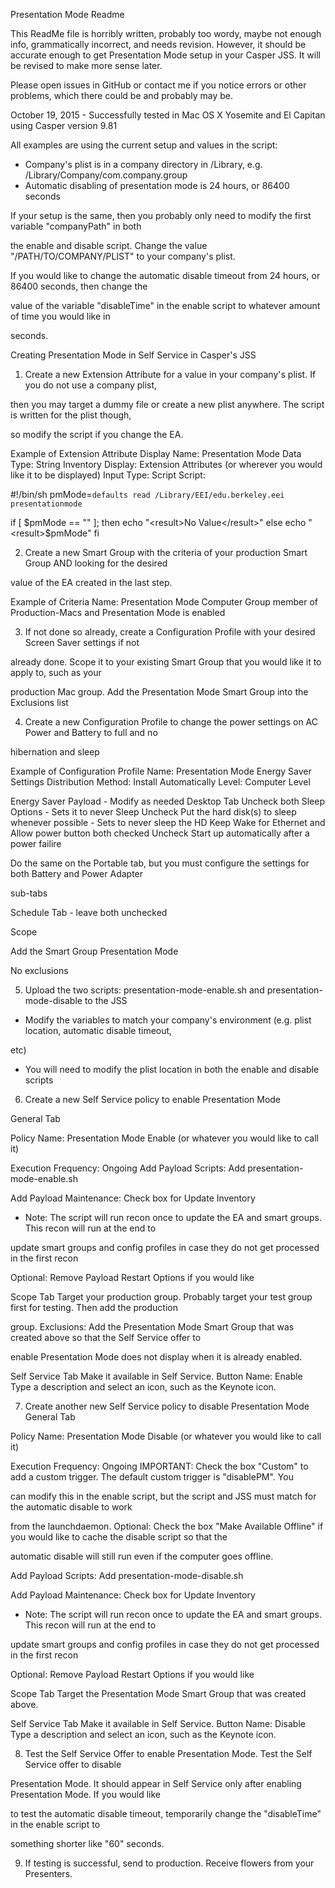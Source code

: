 Presentation Mode Readme

This ReadMe file is horribly written, probably too wordy, maybe not enough info, grammatically incorrect, and needs revision. However, it should be accurate enough to get Presentation Mode setup in your Casper JSS. It will be revised to make more sense later.

Please open issues in GitHub or contact me if you notice errors or other problems, which there could be and probably may be.

October 19, 2015 - Successfully tested in Mac OS X Yosemite and El Capitan using Casper version 9.81

All examples are using the current setup and values in the script:
- Company's plist is in a company directory in /Library, e.g. /Library/Company/com.company.group
- Automatic disabling of presentation mode is 24 hours, or 86400 seconds

If your setup is the same, then you probably only need to modify the first variable "companyPath" in both 

the enable and disable script. Change the value "/PATH/TO/COMPANY/PLIST" to your company's plist.

If you would like to change the automatic disable timeout from 24 hours, or 86400 seconds, then change the 

value of the variable "disableTime" in the enable script to whatever amount of time you would like in 

seconds.

Creating Presentation Mode in Self Service in Casper's JSS

1. Create a new Extension Attribute for a value in your company's plist. If you do not use a company plist, 

then you may target a dummy file or create a new plist anywhere. The script is written for the plist though, 

so modify the script if you change the EA.

Example of Extension Attribute
Display Name: Presentation Mode
Data Type: String
Inventory Display: Extension Attributes (or wherever you would like it to be displayed)
Input Type: Script
Script:

#!/bin/sh
pmMode=`defaults read /Library/EEI/edu.berkeley.eei presentationmode`

if [ $pmMode == "" ]; then
	echo "<result>No Value</result>"
else
	echo "<result>$pmMode</result>"
fi

2. Create a new Smart Group with the criteria of your production Smart Group AND looking for the desired 

value of the EA created in the last step.

Example of Criteria
Name: Presentation Mode
Computer Group member of Production-Macs
and
Presentation Mode is enabled

3. If not done so already, create a Configuration Profile with your desired Screen Saver settings if not 

already done. Scope it to your existing Smart Group that you would like it to apply to, such as your 

production Mac group. Add the Presentation Mode Smart Group into the Exclusions list

4. Create a new Configuration Profile to change the power settings on AC Power and Battery to full and no 

hibernation and sleep

Example of Configuration Profile
Name: Presentation Mode Energy Saver Settings
Distribution Method: Install Automatically
Level: Computer Level

Energy Saver Payload - Modify as needed
Desktop Tab
Uncheck both Sleep Options - Sets it to never Sleep
Uncheck Put the hard disk(s) to sleep whenever possible - Sets to never sleep the HD
Keep Wake for Ethernet and Allow power button both checked
Uncheck Start up automatically after a power failire

Do the same on the Portable tab, but you must configure the settings for both Battery and Power Adapter 

sub-tabs

Schedule Tab - leave both unchecked



Scope

Add the Smart Group Presentation Mode

No exclusions



5. Upload the two scripts: presentation-mode-enable.sh and presentation-mode-disable to the JSS

- Modify the variables to match your company's environment (e.g. plist location, automatic disable timeout, 

etc)
- You will need to modify the plist location in both the enable and disable scripts



6. Create a new Self Service policy to enable Presentation Mode

General Tab

Policy Name: Presentation Mode Enable (or whatever you would like to call it)

Execution Frequency: Ongoing
Add Payload Scripts: Add presentation-mode-enable.sh

Add Payload Maintenance: Check box for Update Inventory

- Note: The script will run recon once to update the EA and smart groups. This recon will run at the end to 

update smart groups and config profiles in case they do not get processed in the first recon

Optional: Remove Payload Restart Options if you would like

Scope Tab
Target your production group. Probably target your test group first for testing. Then add the production 

group.
Exclusions: Add the Presentation Mode Smart Group that was created above so that the Self Service offer to 

enable Presentation Mode does not display when it is already enabled.

Self Service Tab
Make it available in Self Service.
Button Name: Enable
Type a description and select an icon, such as the Keynote icon.



7. Create another new Self Service policy to disable Presentation Mode
General Tab

Policy Name: Presentation Mode Disable (or whatever you would like to call it)

Execution Frequency: Ongoing
IMPORTANT: Check the box "Custom" to add a custom trigger. The default custom trigger is "disablePM". You 

can modify this in the enable script, but the script and JSS must match for the automatic disable to work 

from the launchdaemon.
Optional: Check the box "Make Available Offline" if you would like to cache the disable script so that the 

automatic disable will still run even if the computer goes offline.

Add Payload Scripts: Add presentation-mode-disable.sh

Add Payload Maintenance: Check box for Update Inventory

- Note: The script will run recon once to update the EA and smart groups. This recon will run at the end to 

update smart groups and config profiles in case they do not get processed in the first recon

Optional: Remove Payload Restart Options if you would like

Scope Tab
Target the Presentation Mode Smart Group that was created above.

Self Service Tab
Make it available in Self Service.
Button Name: Disable
Type a description and select an icon, such as the Keynote icon.



8. Test the Self Service Offer to enable Presentation Mode. Test the Self Service offer to disable 

Presentation Mode. It should appear in Self Service only after enabling Presentation Mode. If you would like 

to test the automatic disable timeout, temporarily change the "disableTime" in the enable script to 

something shorter like "60" seconds.

9. If testing is successful, send to production. Receive flowers from your Presenters.
